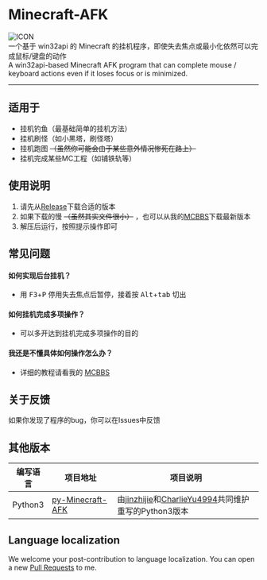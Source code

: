# Minecraft-AFK
![ICON](https://attachment.mcbbs.net/forum/202003/25/123653j8nvw2qa8mqjze7e.png)  
一个基于 win32api 的 Minecraft 的挂机程序，即使失去焦点或最小化依然可以完成鼠标/键盘的动作<br>
A win32api-based Minecraft AFK program that can complete mouse / keyboard actions even if it loses focus or is minimized.

----

## 适用于
- 挂机钓鱼（最基础简单的挂机方法）
- 挂机刷怪（如小黑塔，刷怪塔）
- 挂机跑图 ~~（虽然你可能会由于某些意外情况惨死在路上）~~
- 挂机完成某些MC工程（如铺铁轨等）

## 使用说明
1. 请先从[Release](https://github.com/Cheny233/Minecraft-AFK/releases)下载合适的版本
2. 如果下载的慢 ~~（虽然其实文件很小）~~ ，也可以从我的[MCBBS](https://www.mcbbs.net/thread-984834-1-1.html)下载最新版本
3. 解压后运行，按照提示操作即可

## 常见问题
#### 如何实现后台挂机？
- 用 <kbd>F3</kbd>+<kbd>P</kbd> 停用失去焦点后暂停，接着按 <kbd>Alt</kbd>+<kbd>tab</kbd> 切出
  
#### 如何挂机完成多项操作？
- 可以多开达到挂机完成多项操作的目的
  
#### 我还是不懂具体如何操作怎么办？
- 详细的教程请看我的 [MCBBS](https://www.mcbbs.net/thread-984834-1-1.html)<br>

## 关于反馈
如果你发现了程序的bug，你可以在Issues中反馈

## 其他版本
| 编写语言 | 项目地址 | 项目说明
| ---- | ---- | ---- |
| Python3 | [py-Minecraft-AFK](https://github.com/jinzhijie/py-Minecraft-AFK) | 由[jinzhijie](https://github.com/jinzhijie)和[CharlieYu4994](https://github.com/CharlieYu4994)共同维护重写的Python3版本

## Language localization
We welcome your post-contribution to language localization. You can open a new [Pull Requests](https://github.com/Cheny233/Minecraft-AFK/pulls) to me.
